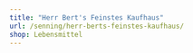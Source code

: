 ```yaml
---
title: "Herr Bert's Feinstes Kaufhaus"
url: /senning/herr-berts-feinstes-kaufhaus/
shop: Lebensmittel
---
```

